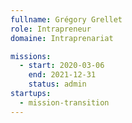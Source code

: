 ```yaml
---
fullname: Grégory Grellet
role: Intrapreneur
domaine: Intraprenariat

missions:
  - start: 2020-03-06
    end: 2021-12-31
    status: admin
startups:
  - mission-transition
---
```


